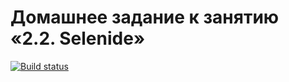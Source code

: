 # Домашнее задание к занятию «2.2. Selenide»
[![Build status](https://ci.appveyor.com/api/projects/status/5dt0yxgt27ylmo1m?svg=true)](https://ci.appveyor.com/project/Ponomarevr/carddeliveryorder)
